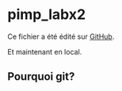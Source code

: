 # pimp_labx2

Ce fichier a été édité sur [GitHub](https://github.com).   

Et maintenant en local.

## Pourquoi git?
